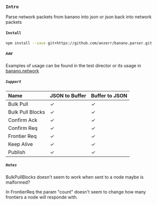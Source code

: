 
### `Intro`
Parse network packets from banano into json or json back into network packets

#### `Install`
``` bash
npm install --save git+https://github.com/anzerr/banano.parser.git
```

##### `Add`
Examples of usage can be found in the test director or its usage in [banano.network](https://github.com/anzerr/banano.network)

##### `Support`
| Name                  | JSON to Buffer | Buffer to JSON |
| :-------------------- | :------------- | :------------- |
| Bulk Pull             | ✓              | ✓              |
| Bulk Pull Blocks      | ✓              | ✓              |
| Confirm Ack           | ✓              | ✓              |
| Confirm Req           | ✓              | ✓              |
| Frontier Req          | ✓              | ✓              |
| Keep Alive            | ✓              | ✓              |
| Publish               | ✓              | ✓              |

##### `Notes`
BulkPullBlocks doesn't seem to work when sent to a node maybe is malformed?

In FrontierReq the param "count" doesn't seem to change how many frontiers
a node will responde with.
